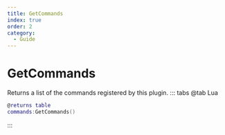 ```yaml
---
title: GetCommands
index: true
order: 2
category:
  - Guide
---
```


# GetCommands
Returns a list of the commands registered by this plugin.
::: tabs
@tab Lua
```lua
@returns table
commands:GetCommands()
```

:::